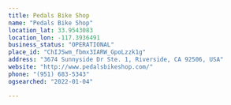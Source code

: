 ```yaml
---
title: Pedals Bike Shop
name: "Pedals Bike Shop"
location_lat: 33.9543083
location_lon: -117.3936491
business_status: "OPERATIONAL"
place_id: "ChIJSwm_fbmx3IARW_GpoLzzk1g"
address: "3674 Sunnyside Dr Ste. 1, Riverside, CA 92506, USA"
website: "http://www.pedalsbikeshop.com/"
phone: "(951) 683-5343"
ogsearched: "2022-01-04"

---
```

